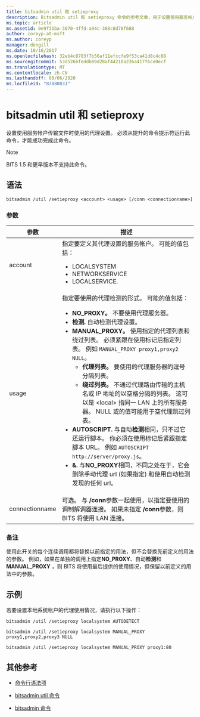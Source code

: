 ```yaml
---
title: bitsadmin util 和 setieproxy
description: Bitsadmin util 和 setieproxy 命令的参考文章，用于设置使用服务帐户传输文件时使用的代理设置。
ms.topic: article
ms.assetid: 0e9f31ba-3070-4ffd-a94c-388c8d78f688
author: coreyp-at-msft
ms.author: coreyp
manager: dongill
ms.date: 10/16/2017
ms.openlocfilehash: 32eb4c8703f7b56af11efccfe9f53ca41d8c4c88
ms.sourcegitcommit: 53d526bfeddb89d28af44210a23ba417f6ce0ecf
ms.translationtype: MT
ms.contentlocale: zh-CN
ms.lasthandoff: 08/06/2020
ms.locfileid: "87880831"
---
```

# <a name="bitsadmin-util-and-setieproxy"></a>bitsadmin util 和 setieproxy

设置使用服务帐户传输文件时使用的代理设置。 必须从提升的命令提示符运行此命令，才能成功完成此命令。

> [!NOTE]
> BITS 1.5 和更早版本不支持此命令。

## <a name="syntax"></a>语法

```
bitsadmin /util /setieproxy <account> <usage> [/conn <connectionname>]
```

### <a name="parameters"></a>参数

| 参数 | 描述 |
| --------- | ---------- |
| account | 指定要定义其代理设置的服务帐户。 可能的值包括：<ul><li>LOCALSYSTEM</li><li>   NETWORKSERVICE</li><li>LOCALSERVICE.</li></ul> |
| usage | 指定要使用的代理检测的形式。 可能的值包括：<ul><li>**NO_PROXY。** 不要使用代理服务器。</li><li>**检测.** 自动检测代理设置。</li><li>**MANUAL_PROXY。** 使用指定的代理列表和绕过列表。 必须紧跟在使用标记后指定列表。 例如 `MANUAL_PROXY proxy1,proxy2 NULL`。<ul><li>**代理列表。** 要使用的代理服务器的逗号分隔列表。</li><li>**绕过列表。** 不通过代理路由传输的主机名或 IP 地址的以空格分隔的列表。 这可以是 \<local> 指同一 LAN 上的所有服务器。 NULL 或的值可能用于空代理跳过列表。</li></ul><li>**AUTOSCRIPT.** 与自动**检测**相同，只不过它还运行脚本。 你必须在使用标记后紧跟指定脚本 URL。 例如 `AUTOSCRIPT http://server/proxy.js`。</li><li>**&.** 与**NO_PROXY**相同，不同之处在于，它会删除手动代理 url (如果指定) 和使用自动检测发现的任何 url。</li></ul> |
| connectionname | 可选。 与 **/conn**参数一起使用，以指定要使用的调制解调器连接。 如果未指定 **/conn**参数，则 BITS 将使用 LAN 连接。 |

### <a name="remarks"></a>备注

使用此开关的每个连续调用都将替换以前指定的用法，但不会替换先前定义的用法的参数。 例如，如果在单独的调用上指定**NO_PROXY**、自动**检测**和**MANUAL_PROXY** ，则 BITS 将使用最后提供的使用情况，但保留以前定义的用法中的参数。

## <a name="examples"></a>示例

若要设置本地系统帐户的代理使用情况，请执行以下操作：

```
bitsadmin /util /setieproxy localsystem AUTODETECT
```

```
bitsadmin /util /setieproxy localsystem MANUAL_PROXY proxy1,proxy2,proxy3 NULL
```

```
bitsadmin /util /setieproxy localsystem MANUAL_PROXY proxy1:80
```

## <a name="additional-references"></a>其他参考

- [命令行语法项](command-line-syntax-key.md)

- [bitsadmin util 命令](bitsadmin-util.md)

- [bitsadmin 命令](bitsadmin.md)

